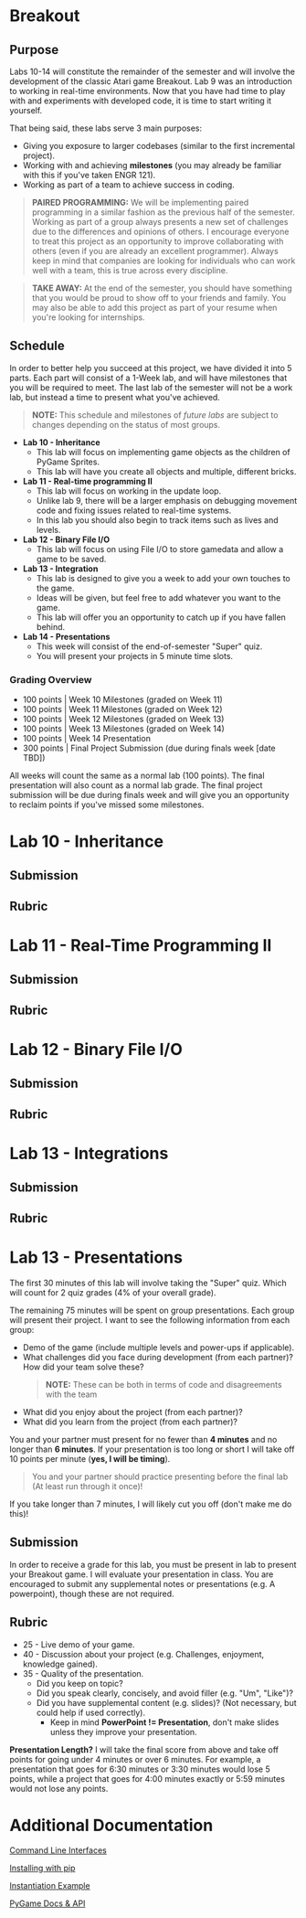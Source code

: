 # Breakout

## Purpose
Labs 10-14 will constitute the remainder of the semester and will involve the development of the classic Atari game Breakout.
Lab 9 was an introduction to working in real-time environments.
Now that you have had time to play with and experiments with developed code, it is time to start writing it yourself.

That being said, these labs serve 3 main purposes:
* Giving you exposure to larger codebases (similar to the first incremental project).
* Working with and achieving __milestones__ (you may already be familiar with this if you've taken ENGR 121).
* Working as part of a team to achieve success in coding.
 
> __PAIRED PROGRAMMING:__ We will be implementing paired programming in a similar fashion as the previous half of the semester.
Working as part of a group always presents a new set of challenges due to the differences and opinions of others.
I encourage everyone to treat this project as an opportunity to improve collaborating with others (even if you are already an excellent programmer).
Always keep in mind that companies are looking for individuals who can work well with a team, this is true across every discipline.

>__TAKE AWAY:__ At the end of the semester, you should have something that you would be proud to show off to your friends and family.
You may also be able to add this project as part of your resume when you're looking for internships.

## Schedule
In order to better help you succeed at this project, we have divided it into 5 parts.
Each part will consist of a 1-Week lab, and will have milestones that you will be required to meet.
The last lab of the semester will not be a work lab, but instead a time to present what you've achieved.

> __NOTE:__ This schedule and milestones of _future labs_ are subject to changes depending on the status of most groups.

* __Lab 10 - Inheritance__
  * This lab will focus on implementing game objects as the children of PyGame Sprites.
  * This lab will have you create all objects and multiple, different bricks.
* __Lab 11 - Real-time programming II__
  * This lab will focus on working in the update loop.
  * Unlike lab 9, there will be a larger emphasis on debugging movement code and fixing issues related to real-time systems.
  * In this lab you should also begin to track items such as lives and levels.
* __Lab 12 - Binary File I/O__
  * This lab will focus on using File I/O to store gamedata and allow a game to be saved.
* __Lab 13 - Integration__
  * This lab is designed to give you a week to add your own touches to the game.
  * Ideas will be given, but feel free to add whatever you want to the game.
  * This lab will offer you an opportunity to catch up if you have fallen behind.
* __Lab 14 - Presentations__
  * This week will consist of the end-of-semester "Super" quiz.
  * You will present your projects in 5 minute time slots.

### Grading Overview
* 100 points | Week 10 Milestones (graded on Week 11)
* 100 points | Week 11 Milestones (graded on Week 12)
* 100 points | Week 12 Milestones (graded on Week 13)
* 100 points | Week 13 Milestones (graded on Week 14)
* 100 points | Week 14 Presentation
* 300 points | Final Project Submission (due during finals week [date TBD])

All weeks will count the same as a normal lab (100 points).
The final presentation will also count as a normal lab grade.
The final project submission will be due during finals week and will give you an opportunity to reclaim points if you've missed some milestones.


# Lab 10 - Inheritance
   
## Submission

## Rubric

# Lab 11 - Real-Time Programming II
   
## Submission

## Rubric

# Lab 12 - Binary File I/O
   
## Submission

## Rubric

# Lab 13 - Integrations
   
## Submission

## Rubric

# Lab 13 - Presentations

The first 30 minutes of this lab will involve taking the "Super" quiz. Which will count for 2 quiz grades (4% of your overall grade).

The remaining 75 minutes will be spent on group presentations.
Each group will present their project.
I want to see the following information from each group:
* Demo of the game (include multiple levels and power-ups if applicable).
* What challenges did you face during development (from each partner)?
  How did your team solve these?
  > __NOTE:__ These can be both in terms of code and disagreements with the team
* What did you enjoy about the project (from each partner)?
* What did you learn from the project (from each partner)?

You and your partner must present for no fewer than __4 minutes__ and no longer than __6 minutes__.
If your presentation is too long or short I will take off 10 points per minute (__yes, I will be timing__).
> You and your partner should practice presenting before the final lab (At least run through it once)!

If you take longer than 7 minutes, I will likely cut you off (don't make me do this)!

## Submission
In order to receive a grade for this lab, you must be present in lab to present your Breakout game.
I will evaluate your presentation in class.
You are encouraged to submit any supplemental notes or presentations (e.g. A powerpoint), though these are not required.

## Rubric
* 25 - Live demo of your game.
* 40 - Discussion about your project (e.g. Challenges, enjoyment, knowledge gained).
* 35 - Quality of the presentation.
  * Did you keep on topic?
  * Did you speak clearly, concisely, and avoid filler (e.g. "Um", "Like")?
  * Did you have supplemental content (e.g. slides)? (Not necessary, but could help if used correctly).
    * Keep in mind __PowerPoint != Presentation__, don't make slides unless they improve your presentation.

__Presentation Length?__
I will take the final score from above and take off points for going under 4 minutes or over 6 minutes.
For example, a presentation that goes for 6:30 minutes or 3:30 minutes would lose 5 points, while a project that goes for 4:00 minutes exactly or 5:59 minutes would not lose any points.

# Additional Documentation

[Command Line Interfaces](docs/cli.md)

[Installing with pip](docs/numpy_matplotlib_installation.md)

[Instantiation Example](docs/car_example.md)

[PyGame Docs & API](https://www.pygame.org/docs/)
